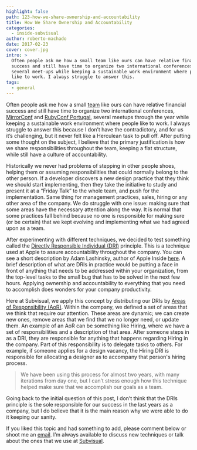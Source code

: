 ```yaml
---
highlight: false
path: 123-how-we-share-ownership-and-accountability
title: How We Share Ownership and Accountability
categories:
  - inside-subvisual
author: roberto-machado
date: 2017-02-23
cover: cover.jpg
intro: >
  Often people ask me how a small team like ours can have relative financial
  success and still have time to organize two international conferences and
  several meet-ups while keeping a sustainable work environment where people
  like to work. I always struggle to answer this.
tags:
  - general
---
```


Often people ask me how a small [team](https://subvisual.co/company/#team) like ours can have relative financial success and still have time to organize two international conferences, [MirrorConf](http://mirrorconf.com/) and [RubyConf Portugal](http://rubyconf.pt/), several meetups through the year while keeping a sustainable work environment where people like to work. I always struggle to answer this because I don’t have the contradictory, and for us it’s challenging, but it never felt like a Herculean task to pull off. After putting some thought on the subject, I believe that the primary justification is how we share responsibilities throughout the team, keeping a flat structure, while still have a culture of accountability. 

Historically we never had problems of stepping in other people shoes, helping them or assuming responsibilities that could normally belong to the other person. If a developer discovers a new design practice that they think we should start implementing, then they take the initiative to study and present it at a “Friday Talk” to the whole team, and push for the implementation. Same thing for management practices, sales, hiring or any other area of the company. We do struggle with one issue: making sure that some areas have the necessary attention along the way. It is normal that some practices fall behind because no one is responsible for making sure (or be certain) that we kept evolving and implementing what we had agreed upon as a team.

After experimenting with different techniques, we decided to test something called the [Directly Responsible Individual (DRI)](http://www.forbes.com/sites/quora/2012/10/02/how-well-does-apples-directly-responsible-individual-dri-model-work-in-practice/#53188fef704b) principle. This is a technique used at Apple to assure accountability throughout the company. You can see a short description by Adam Lashinsky, author of Apple Inside [here](https://www.youtube.com/watch?v=xCqKmhCBtJk). A brief description of what are DRIs in practice would be putting a face in front of anything that needs to be addressed within your organization, from the top-level tasks to the small bug that has to be solved in the next few hours. Applying ownership and accountability to everything that you need to accomplish does wonders for your company productivity. 

Here at Subvisual, we apply this concept by distributing our DRIs by [Areas of Responsibility (AoR)](https://wavelength.asana.com/workstyle-aors/). Within the company, we defined a set of areas that we think that require our attention. These areas are dynamic; we can create new ones, remove areas that we find that we no longer need, or update them. An example of an AoR can be something like Hiring, where we have a set of responsibilities and a description of that area. After someone steps in as a DRI, they are responsible for anything that happens regarding Hiring in the company. Part of this responsibility is to delegate tasks to others. For example, if someone applies for a design vacancy, the Hiring DRI is responsible for allocating a designer as to accompany that person's hiring process.    


> We have been using this process for almost two years, with many iterations from day one, but I can’t stress enough how this technique helped make sure that we accomplish our goals as a team. 

Going back to the initial question of this post, I don’t think that the DRIs principle is the sole responsible for our success in the last years as a company, but I do believe that it is the main reason why we were able to do it keeping our sanity. 

If you liked this topic and had something to add, please comment below or shoot me an [email](mailto:roberto@subvisual.co). I’m always available to discuss new techniques or talk about the ones that we use at [Subvisual](https://subvisual.co/).

